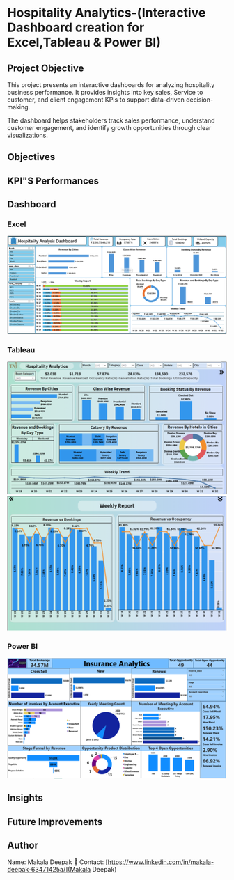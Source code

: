 # Hospitality Analytics-(Interactive Dashboard creation for Excel,Tableau & Power BI)
## Project Objective
This project presents an interactive dashboards for analyzing hospitality business performance.
It provides insights into key sales, Service to customer, and client engagement KPIs to support data-driven decision-making.

The dashboard helps stakeholders track sales performance, understand customer engagement, and identify growth opportunities through clear visualizations.
## Objectives

## KPI"S Performances

## Dashboard
### Excel
  ![Excel](https://github.com/deepuhacker/Hospitality-Analytics/blob/main/Excel%20dashboard.png)
### Tableau
  ![Tableau](https://github.com/deepuhacker/Hospitality-Analytics/blob/main/Tableau%201.png)
  ![Tableau](https://github.com/deepuhacker/Hospitality-Analytics/blob/main/Tableau%202.png)
### Power BI
  ![Power BI](https://github.com/deepuhacker/Insurance-Analytics/blob/main/Screenshot%202025-09-09%20130453.png)
## Insights

## Future Improvements

## Author
Name: Makala Deepak
📧 Contact: [https://www.linkedin.com/in/makala-deepak-63471425a/](Makala Deepak)
